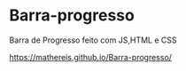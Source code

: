 # Barra-progresso
Barra de Progresso feito com JS,HTML e CSS

https://mathereis.github.io/Barra-progresso/
